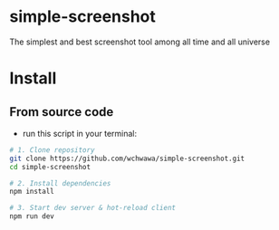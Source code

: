 # simple-screenshot
The simplest and best screenshot tool among all time and all universe

# Install

## From source code
- run this script in your terminal:
```bash
# 1. Clone repository
git clone https://github.com/wchwawa/simple-screenshot.git
cd simple-screenshot

# 2. Install dependencies
npm install

# 3. Start dev server & hot-reload client
npm run dev
```
